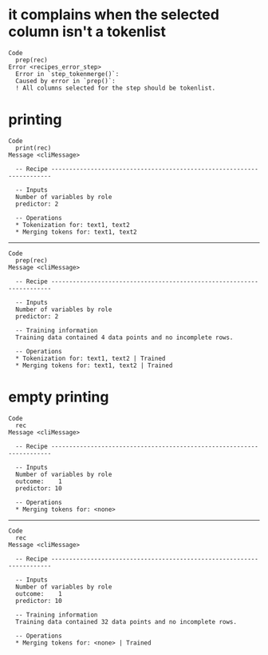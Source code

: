 # it complains when the selected column isn't a tokenlist

    Code
      prep(rec)
    Error <recipes_error_step>
      Error in `step_tokenmerge()`:
      Caused by error in `prep()`:
      ! All columns selected for the step should be tokenlist.

# printing

    Code
      print(rec)
    Message <cliMessage>
      
      -- Recipe ----------------------------------------------------------------------
      
      -- Inputs 
      Number of variables by role
      predictor: 2
      
      -- Operations 
      * Tokenization for: text1, text2
      * Merging tokens for: text1, text2

---

    Code
      prep(rec)
    Message <cliMessage>
      
      -- Recipe ----------------------------------------------------------------------
      
      -- Inputs 
      Number of variables by role
      predictor: 2
      
      -- Training information 
      Training data contained 4 data points and no incomplete rows.
      
      -- Operations 
      * Tokenization for: text1, text2 | Trained
      * Merging tokens for: text1, text2 | Trained

# empty printing

    Code
      rec
    Message <cliMessage>
      
      -- Recipe ----------------------------------------------------------------------
      
      -- Inputs 
      Number of variables by role
      outcome:    1
      predictor: 10
      
      -- Operations 
      * Merging tokens for: <none>

---

    Code
      rec
    Message <cliMessage>
      
      -- Recipe ----------------------------------------------------------------------
      
      -- Inputs 
      Number of variables by role
      outcome:    1
      predictor: 10
      
      -- Training information 
      Training data contained 32 data points and no incomplete rows.
      
      -- Operations 
      * Merging tokens for: <none> | Trained

